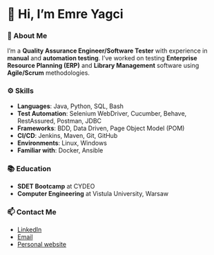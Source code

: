 # 👋 Hi, I’m Emre Yagci

### 🚀 About Me
I’m a **Quality Assurance Engineer/Software Tester** with experience in **manual** and **automation testing**. I’ve worked on testing **Enterprise Resource Planning (ERP)** and **Library Management** software using **Agile/Scrum** methodologies.

### ⚙️ Skills
- **Languages**: Java, Python, SQL, Bash
- **Test Automation**: Selenium WebDriver, Cucumber, Behave, RestAssured, Postman, JDBC
- **Frameworks**: BDD, Data Driven, Page Object Model (POM)
- **CI/CD**: Jenkins, Maven, Git, GitHub
- **Environments**: Linux, Windows
- **Familiar with**: Docker, Ansible

### 📚 Education
- **SDET Bootcamp** at CYDEO
- **Computer Engineering** at Vistula University, Warsaw

### 📫 Contact Me
- [LinkedIn](https://linkedin.com/in/meyagci)
- [Email](mailto:contact@meyagci.com)
- [Personal website](https://www.meyagci.com)

